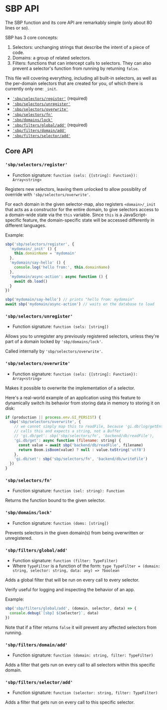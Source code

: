 # SBP API

The SBP function and its core API are remarkably simple (only about 80 lines or so).

SBP has 3 core concepts:

1. Selectors: unchanging strings that describe the intent of a piece of code.
2. Domains: a group of related selectors.
3. Filters: functions that can intercept calls to selectors. They can also prevent a selector's function from running by returning `false`.

This file will covering everything, including all built-in selectors, as well as the per-domain selectors that are created for you, of which there is currently only one: `_init`.

- [`'sbp/selectors/register'`](#sbpselectorsregister) (required)
- [`'sbp/selectors/unregister'`](#sbpselectorsunregister)
- [`'sbp/selectors/overwrite'`](#sbpselectorsoverwrite)
- [`'sbp/selectors/fn'`](#sbpselectorsfn)
- [`'sbp/domains/lock'`](#sbpdomainslock)
- [`'sbp/filters/global/add'`](#sbpfiltersglobaladd) (required)
- [`'sbp/filters/domain/add'`](#sbpfiltersdomainadd)
- [`'sbp/filters/selector/add'`](#sbpfiltersselectoradd)

## Core API

### `'sbp/selectors/register'`

- Function signature: `function (sels: {[string]: Function}): Array<string>`

Registers new selectors, leaving them unlocked to allow possiblity of override with `'sbp/selectors/overwrite'`.

For each domain in the given selector-map, also registers `<domain>/_init` that acts as a constructor for the entire domain, to give selectors access to a domain-wide state via the `this` variable. Since `this` is a JavaScript-specific feature, the domain-specific state will be accessed differently in different languages.

Example:

```js
sbp('sbp/selectors/register', {
  'mydomain/_init' () {
    this.domainName = 'mydomain'
  },
  'mydomain/say-hello' () {
    console.log('hello from:', this.domainName)
  },
  'mydomain/async-action': async function () {
    await db.load()
  }
})

sbp('mydomain/say-hello') // prints "hello from: mydomain"
await sbp('mydomain/async-action') // waits on the database to load
```

### `'sbp/selectors/unregister'`

- Function signature: `function (sels: [string])`

Allows you to unregister any previously registered selectors, unless they're part of a domain locked by `'sbp/domains/lock'`.

Called internally by `'sbp/selectors/overwrite'`.

### `'sbp/selectors/overwrite'`

- Function signature: `function (sels: {[string]: Function}): Array<string>`

Makes it possible to overwrite the implementation of a selector.

Here's a real-world example of an application using this feature to dynamically switch its behavior from storing data in memory to storing it on disk:

```js
if (production || process.env.GI_PERSIST) {
  sbp('sbp/selectors/overwrite', {
    // we cannot simply map this to readFile, because 'gi.db/log/getEntry'
    // calls this and expects a string, not a Buffer
    // 'gi.db/get': sbp('sbp/selectors/fn', 'backend/db/readFile'),
    'gi.db/get': async function (filename: string) {
      const value = await sbp('backend/db/readFile', filename)
      return Boom.isBoom(value) ? null : value.toString('utf8')
    },
    'gi.db/set': sbp('sbp/selectors/fn', 'backend/db/writeFile')
  })
}
```

### `'sbp/selectors/fn'`

- Function signature: `function (sel: string): Function`

Returns the function bound to the given selector.

### `'sbp/domains/lock'`

- Function signature: `function (doms: [string])`

Prevents selectors in the given domain(s) from being overwritten or unregistered.

### `'sbp/filters/global/add'`

- Function signature: `function (filter: TypeFilter)`
- Where `TypeFilter` is a function of the form: `type TypeFilter = (domain: string, selector: string, data: any) => ?boolean`

Adds a global filter that will be run on every call to every selector.

Verify useful for logging and inspecting the behavior of an app.

Example:

```js
sbp('sbp/filters/global/add', (domain, selector, data) => {
  console.debug(`[sbp] ${selector}`, data)
})
```

Note that if a filter returns `false` it will prevent any affected selectors from running.

### `'sbp/filters/domain/add'`

- Function signature: `function (domain: string, filter: TypeFilter)`

Adds a filter that gets run on every call to all selectors within this specific domain.

### `'sbp/filters/selector/add'`

- Function signature: `function (selector: string, filter: TypeFilter)`

Adds a filter that gets run on every call to this specific selector.
